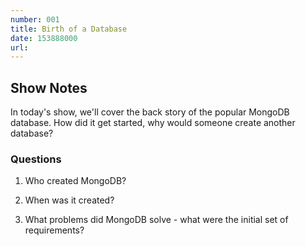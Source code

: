 ```yaml
---
number: 001
title: Birth of a Database
date: 153888000
url: 
---
```


## Show Notes

In today's show, we'll cover the back story of the popular MongoDB database. How did it get started, why would someone create another database?

### Questions
1. Who created MongoDB?

1. When was it created?

1. What problems did MongoDB solve - what were the initial set of requirements?